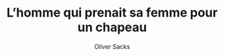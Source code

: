 ---
title: L’homme qui prenait sa femme pour un chapeau
slug: l-homme-qui-prenait-sa-femme-pour-un-chapeau
author: Oliver Sacks
cover: homme-chapeau.jpeg
summary: 'Oliver Sacks décrit dans ce livre les affections les plus bizarres, celles
  qui atteignent l’homme non seulement dans son corps, mais dans sa personnalité la
  plus intime et dans l’image qu’il a de lui-même. Il nous fait pénétrer dans un royaume
  fantastique, peuplé de créatures étranges&nbsp;: un marin qui, ayant perdu la notion
  du temps, vit prisonnier d’un instant perpétuel&nbsp;; un homme qui se prend pour
  un chien et renifle l’odeur du monde&nbsp;; un musicien qui prend pour un chapeau
  la tête de sa femme, et bien d’autres… Tentatives aussi pour poser les jalons d’une
  médecine nouvelle, plus complète, qui, traitant le corps, ne refuserait pas de s’occuper
  de l’esprit, et même de l’âme…'
site: https://www.seuil.com/ouvrage/l-homme-qui-prenait-sa-femme-pour-un-chapeau-et-autres-recits-cliniques-oliver-sacks/9782020101011
isbn: 9782757840214
mandatory: false
paths:
- "/competences/comprendre"
- "/parcours/strategie-de-communication-numerique-et-design-d-experience"
---